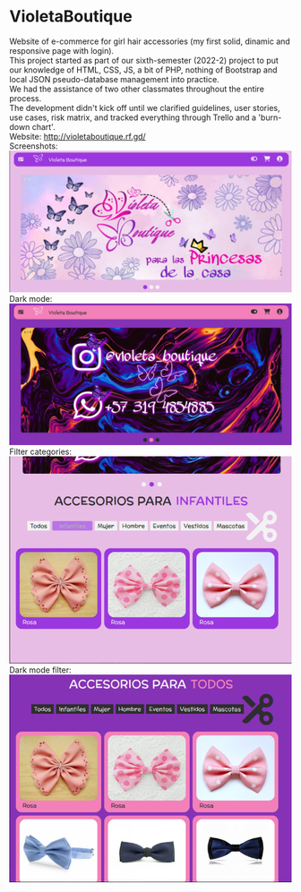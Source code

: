 # VioletaBoutique
Website of e-commerce for girl hair accessories (my first solid, dinamic and responsive page with login).<br>
This project started as part of our sixth-semester (2022-2) project to put our knowledge of HTML, CSS, JS, a bit of PHP, nothing of Bootstrap and local JSON pseudo-database management into practice.<br>
We had the assistance of two other classmates throughout the entire process.<br>
The development didn't kick off until we clarified guidelines, user stories, use cases, risk matrix, and tracked everything through Trello and a 'burn-down chart'.<br>
Website: http://violetaboutique.rf.gd/ <br>
Screenshots:<br>
![Website](/Pagina/img/Screenshots1.png) <br>
Dark mode:<br> ![Website](/Pagina/img/Screenshots2.png) <br>
Filter categories:<br> ![Website](/Pagina/img/Screenshots4.png) <br>
Dark mode filter:<br> ![Website](/Pagina/img/Screenshots3.png) <br>
